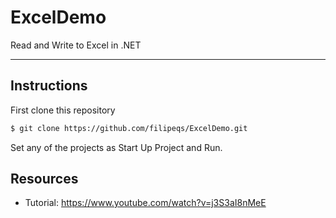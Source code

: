 # ExcelDemo

Read and Write to Excel in .NET

---

## Instructions

First clone this repository

```bash
$ git clone https://github.com/filipeqs/ExcelDemo.git
```

Set any of the projects as Start Up Project and Run.

## Resources

- Tutorial: https://www.youtube.com/watch?v=j3S3aI8nMeE
